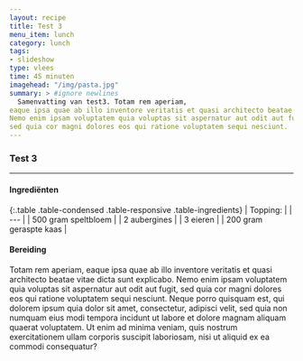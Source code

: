 ```yaml
---
layout: recipe
title: Test 3
menu_item: lunch
category: lunch
tags: 
- slideshow
type: vlees
time: 45 minuten
imagehead: "/img/pasta.jpg"
summary: > #ignore newlines
  Samenvatting van test3. Totam rem aperiam,
eaque ipsa quae ab illo inventore veritatis et quasi architecto beatae vitae dicta sunt explicabo.
Nemo enim ipsam voluptatem quia voluptas sit aspernatur aut odit aut fugit,
sed quia cor magni dolores eos qui ratione voluptatem sequi nesciunt.
---
```

### Test 3

---

#### Ingredi&euml;nten

{:.table .table-condensed .table-responsive .table-ingredients}
| Topping: |
| --- |
| 500 gram speltbloem |
| 2 aubergines |
| 3 eieren |
| 200 gram geraspte kaas |

#### Bereiding

Totam rem aperiam, eaque ipsa quae ab illo inventore veritatis et quasi architecto beatae vitae dicta sunt explicabo. Nemo enim ipsam voluptatem quia voluptas sit aspernatur aut odit aut fugit, sed quia cor magni dolores eos qui ratione voluptatem sequi nesciunt. Neque porro quisquam est, qui dolorem ipsum quia dolor sit amet, consectetur, adipisci velit, sed quia non numquam eius modi tempora incidunt ut labore et dolore magnam aliquam quaerat voluptatem. Ut enim ad minima veniam, quis nostrum exercitationem ullam corporis suscipit laboriosam, nisi ut aliquid ex ea commodi consequatur?